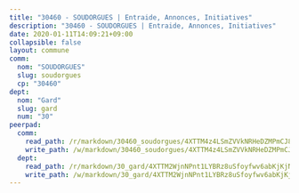 ```yaml
---
title: "30460 - SOUDORGUES | Entraide, Annonces, Initiatives"
description: "30460 - SOUDORGUES | Entraide, Annonces, Initiatives"
date: 2020-01-11T14:09:21+09:00
collapsible: false
layout: commune
comm:
  nom: "SOUDORGUES"
  slug: soudorgues
  cp: "30460"
dept:
  nom: "Gard"
  slug: gard
  num: "30"
peerpad:
  comm:
    read_path: /r/markdown/30460_soudorgues/4XTTM4z4LSmZVVkNRHeDZMPmCJ87Pcu7zsf7r6Y8MPermo2iM
    write_path: /w/markdown/30460_soudorgues/4XTTM4z4LSmZVVkNRHeDZMPmCJ87Pcu7zsf7r6Y8MPermo2iM-K3TgTuKDFJS4F17isJSsATv356yHK5PYzzW1ovyWESMMdh7Tczjum7vg2gpMfcxZ5S7Cd71jbBkwEehuDQQskpZEAnw7zdw4Hd9ap3XHau14P2bdEJ346anHEj2txJ6PQkrtuRyK
  dept:
    read_path: /r/markdown/30_gard/4XTTM2WjnNPnt1LYBRz8uSfoyfwv6abKjKjNdBGxuvymmgvkj
    write_path: /w/markdown/30_gard/4XTTM2WjnNPnt1LYBRz8uSfoyfwv6abKjKjNdBGxuvymmgvkj-K3TgUpCvFefN2LRJ7huXqVovWWqmjJgEMWkVs9s4fhfrGjyZZK9z4gxyddycCKs6S9BWFUcJqqZYCKuxj79SWNiGiob7Xchr25rMmkVQhAFrAwBxAqY3T99GTsQfKxLrXrnx3pGK
---
```


